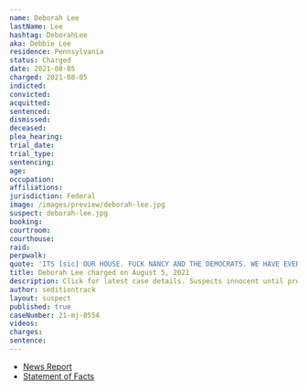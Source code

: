 ```yaml
---
name: Deborah Lee
lastName: Lee
hashtag: DeborahLee
aka: Debbie Lee
residence: Pennsylvania
status: Charged
date: 2021-08-05
charged: 2021-08-05
indicted:
convicted:
acquitted:
sentenced:
dismissed:
deceased:
plea_hearing:
trial_date:
trial_type:
sentencing:
age:
occupation:
affiliations:
jurisdiction: Federal
image: /images/preview/deborah-lee.jpg
suspect: deborah-lee.jpg
booking:
courtroom:
courthouse:
raid:
perpwalk:
quote: 'ITS [sic] OUR HOUSE. FUCK NANCY AND THE DEMOCRATS. WE HAVE EVERY RIGHT TO OCCUPY OUR CAPITAL!! [sic]'
title: Deborah Lee charged on August 5, 2021
description: Click for latest case details. Suspects innocent until proven guilty.
author: seditiontrack
layout: suspect
published: true
caseNumber: 21-mj-0554
videos:
charges:
sentence:
---
```

- [News Report](https://www.ydr.com/story/news/2021/02/01/pennsylvania-residents-among-those-arrested-u-s-capitol-insurrection/4331778001/)
- [Statement of Facts](https://www.justice.gov/usao-dc/case-multi-defendant/file/1431176/download)
